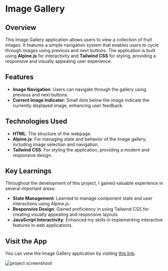 # Image Gallery

## Overview
This Image Gallery application allows users to view a collection of fruit images. It features a simple navigation system that enables users to cycle through images using previous and next buttons. The application is built using **Alpine.js** for interactivity and **Tailwind CSS** for styling, providing a responsive and visually appealing user experience.

## Features
- **Image Navigation**: Users can navigate through the gallery using previous and next buttons.
- **Current Image Indicator**: Small dots below the image indicate the currently displayed image, enhancing user feedback.

## Technologies Used
- **HTML**: The structure of the webpage.
- **Alpine.js**: For managing state and behavior of the image gallery, including image selection and navigation.
- **Tailwind CSS**: For styling the application, providing a modern and responsive design.

## Key Learnings
Throughout the development of this project, I gained valuable experience in several important areas:
- **State Management**: Learned to manage component state and user interactions using Alpine.js.
- **Responsive Design**: Gained proficiency in using Tailwind CSS for creating visually appealing and responsive layouts.
- **JavaScript Interactivity**: Enhanced my skills in implementing interactive features in web applications.

## Visit the App
You can view the Image Gallery application by visiting [this link](https://bilalben23.github.io/images_gallery_using_Apline.js/).

![project screenshoot](https://github.com/Bilalben23/images_gallery_using_Apline.js/assets/129977156/1dbf9509-acdb-4965-8a50-dc42ff006855)
